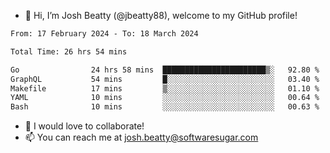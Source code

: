 - 👋 Hi, I’m Josh Beatty (@jbeatty88), welcome to my GitHub profile!

<!--START_SECTION:waka-->

```txt
From: 17 February 2024 - To: 18 March 2024

Total Time: 26 hrs 54 mins

Go                24 hrs 58 mins  ███████████████████████▒░   92.80 %
GraphQL           54 mins         █░░░░░░░░░░░░░░░░░░░░░░░░   03.40 %
Makefile          17 mins         ▒░░░░░░░░░░░░░░░░░░░░░░░░   01.10 %
YAML              10 mins         ░░░░░░░░░░░░░░░░░░░░░░░░░   00.64 %
Bash              10 mins         ░░░░░░░░░░░░░░░░░░░░░░░░░   00.63 %
```

<!--END_SECTION:waka-->

- 💞️ I would love to collaborate!
- 📫 You can reach me at josh.beatty@softwaresugar.com

<!---
jbeatty88/jbeatty88 is a ✨ special ✨ repository because its `README.md` (this file) appears on your GitHub profile.
You can click the Preview link to take a look at your changes.
--->
